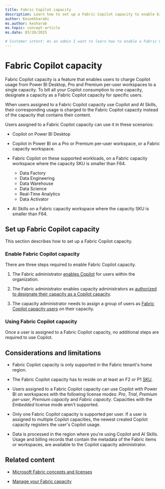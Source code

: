 ```yaml
---
title: Fabric Copilot capacity
description: Learn how to set up a Fabric Copilot capacity to enable billing to a designated Microsoft Fabric capacity.
author: KesemSharabi
ms.author: kesharab
ms.topic: concept-article
ms.date: 03/20/2025

# Customer intent: As an admin I want to learn how to enable a Fabric Copilot capacity so that I can bill all Copilot usage to a single capacity.
---
```


# Fabric Copilot capacity

Fabric Copilot capacity is a feature that enables users to charge Copilot usage from Power BI Desktop, Pro and Premium per-user workspaces to a single capacity. To bill all your Copilot consumption to one capacity, designate a capacity as a Fabric Copilot capacity for specific users.

When users assigned to a Fabric Copilot capacity use Copilot and AI Skills, their corresponding usage is charged to the Fabric Copilot capacity instead of the capacity that contains their content.

Users assigned to a Fabric Copilot capacity can use it in these scenarios:

* Copilot on Power BI Desktop

* Copilot in Power BI on a Pro or Premium per-user workspace, or a Fabric capacity workspace.

* Fabric Copilot on these supported workloads, on a Fabric capacity workspace where the capacity SKU is smaller than F64.
  * Data Factory
  * Data Engineering
  * Data Warehouse
  * Data Science
  * Real-Time Analytics
  * Data Activator

* AI Skills on a Fabric capacity workspace where the capacity SKU is smaller than F64.

## Set up Fabric Copilot capacity

This section describes how to set up a Fabric Copilot capacity.

### Enable Fabric Copilot capacity

There are three steps required to enable Fabric Copilot capacity.

1. The Fabric administrator [enables Copilot](../admin/service-admin-portal-copilot.md) for users within the organization.

2. The Fabric administrator enables capacity administrators as [authorized to designate their capacity as a Copilot capacity](../admin/service-admin-portal-copilot.md).

3. The capacity administrator needs to assign a group of users as [Fabric Copilot capacity users](../admin/capacity-settings.md) on their capacity.

### Using Fabric Copilot capacity

Once a user is assigned to a Fabric Copilot capacity, no additional steps are required to use Copilot.

## Considerations and limitations

* Fabric Copilot capacity is only supported in the Fabric tenant's home region.

* The Fabric Copilot capacity has to reside on at least an F2 or P1 [SKU](licenses.md#capacity).

* Users assigned to a Fabric Copilot capacity can use Copilot with Power BI on workspaces with the following license modes: _Pro_, _Trial_, _Premium per-user_, _Premium capacity_ and _Fabric capacity_. Capacities with the _Embedded_ license mode aren't supported.

* Only one Fabric Copilot capacity is supported per user. If a user is assigned to multiple Copilot capacities, the newest created Copilot capacity registers the user's Copilot usage.

* Data is processed in the region where you're using Copilot and AI Skills. Usage and billing records that contain the metadata of the Fabric items or workspaces, are available to the Copilot capacity administrator.

## Related content

* [Microsoft Fabric concepts and licenses](licenses.md)

* [Manage your Fabric capacity](../admin/capacity-settings.md)
